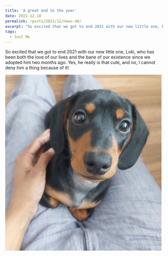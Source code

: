 ```yaml
---
title: 'A great end to the year'
date: 2021-12-10
permalink: /posts/2021/12/news-48/
excerpt: "So excited that we got to end 2021 with our new little one, Loki, who has been both the love of our lives and the bane of our existence since we adopted him two months ago. Yes, he really is that cute, and no, I cannot deny him a thing because of it!<br><br><img src='/images/posts/2021_12_loki.jpg'><br><br>"
tags:
  - Just Me
---
```


So excited that we got to end 2021 with our new little one, Loki, who has been both the love of our lives and the bane of our existence since we adopted him two months ago. Yes, he really is that cute, and no, I cannot deny him a thing because of it!

![internal](/images/posts/2021_12_loki.jpg)